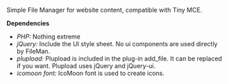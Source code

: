 Simple File Manager for website content, compatible with Tiny MCE.

**Dependencies**

- *PHP:* Nothing extreme
- *jQuery:* Include the UI style sheet. No ui components are used directly by FileMan.
- *plupload:* Plupload is included in the plug-in add_file. It can be replaced if you want. Plupload uses jQuery and jQuery-ui.
- *icomoon font:* IcoMoon font is used to create icons.

